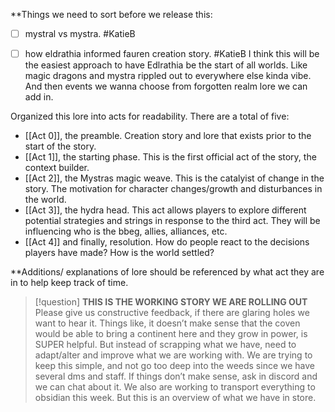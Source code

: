 **Things we need to sort before we release this:

- [ ] mystral vs mystra. #KatieB 

- [ ] how eldrathia informed fauren creation story.  #KatieB 
      I think this will be the easiest approach to have Edlrathia be the start of all worlds. Like magic dragons and mystra rippled out to everywhere else kinda vibe. And then events we wanna choose from forgotten realm lore we can add in. 

Organized this lore into acts for readability. There are a total of five:
- [[Act 0]], the preamble. Creation story and lore that exists prior to the start of the story. 
- [[Act 1]], the starting phase. This is the first official act of the story, the context builder. 
- [[Act 2]], the Mystras magic weave. This is the catalyist of change in the story. The motivation for character changes/growth and disturbances in the world. 
- [[Act 3]], the hydra head. This act allows players to explore different potential strategies and strings in response to the third act. They will be influencing who is the bbeg, allies, alliances, etc. 
- [[Act 4]] and finally, resolution. How do people react to the decisions players have made? How is the world settled? 

**Additions/ explanations of lore should be referenced by what act they are in to help keep track of time. 

>[!question]
>**THIS IS THE WORKING STORY WE ARE ROLLING OUT** Please give us constructive feedback, if there are glaring holes we want to hear it. Things like, it doesn’t make sense that the coven would be able to bring a continent here and they grow in power, is SUPER helpful. But instead of scrapping what we have, need to adapt/alter and improve what we are working with. We are trying to keep this simple, and not go too deep into the weeds since we have several dms and staff. If things don’t make sense, ask in discord and we can chat about it. We also are working to transport everything to obsidian this week. But this is an overview of what we have in store.